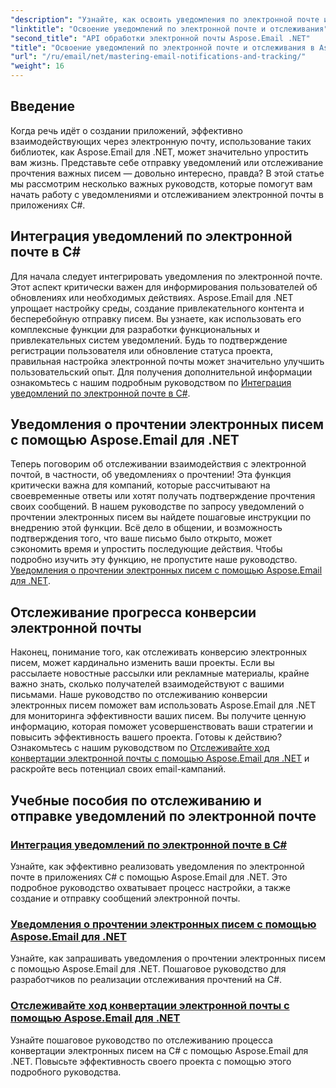 ```yaml
---
"description": "Узнайте, как освоить уведомления по электронной почте и отслеживание на языке C# с помощью Aspose.Email для .NET с помощью этой подробной серии руководств."
"linktitle": "Освоение уведомлений по электронной почте и отслеживания"
"second_title": "API обработки электронной почты Aspose.Email .NET"
"title": "Освоение уведомлений по электронной почте и отслеживания в Aspose.Email"
"url": "/ru/email/net/mastering-email-notifications-and-tracking/"
"weight": 16
---
```


## Введение

Когда речь идёт о создании приложений, эффективно взаимодействующих через электронную почту, использование таких библиотек, как Aspose.Email для .NET, может значительно упростить вам жизнь. Представьте себе отправку уведомлений или отслеживание прочтения важных писем — довольно интересно, правда? В этой статье мы рассмотрим несколько важных руководств, которые помогут вам начать работу с уведомлениями и отслеживанием электронной почты в приложениях C#.

## Интеграция уведомлений по электронной почте в C#

Для начала следует интегрировать уведомления по электронной почте. Этот аспект критически важен для информирования пользователей об обновлениях или необходимых действиях. Aspose.Email для .NET упрощает настройку среды, создание привлекательного контента и бесперебойную отправку писем. Вы узнаете, как использовать его комплексные функции для разработки функциональных и привлекательных систем уведомлений. Будь то подтверждение регистрации пользователя или обновление статуса проекта, правильная настройка электронной почты может значительно улучшить пользовательский опыт. Для получения дополнительной информации ознакомьтесь с нашим подробным руководством по [Интеграция уведомлений по электронной почте в C#](./integrate-email-notifications/).

## Уведомления о прочтении электронных писем с помощью Aspose.Email для .NET

Теперь поговорим об отслеживании взаимодействия с электронной почтой, в частности, об уведомлениях о прочтении! Эта функция критически важна для компаний, которые рассчитывают на своевременные ответы или хотят получать подтверждение прочтения своих сообщений. В нашем руководстве по запросу уведомлений о прочтении электронных писем вы найдете пошаговые инструкции по внедрению этой функции. Всё дело в общении, и возможность подтверждения того, что ваше письмо было открыто, может сэкономить время и упростить последующие действия. Чтобы подробно изучить эту функцию, не пропустите наше руководство. [Уведомления о прочтении электронных писем с помощью Aspose.Email для .NET](./email-read-receipts/).

## Отслеживание прогресса конверсии электронной почты

Наконец, понимание того, как отслеживать конверсию электронных писем, может кардинально изменить ваши проекты. Если вы рассылаете новостные рассылки или рекламные материалы, крайне важно знать, сколько получателей взаимодействуют с вашими письмами. Наше руководство по отслеживанию конверсии электронных писем поможет вам использовать Aspose.Email для .NET для мониторинга эффективности ваших писем. Вы получите ценную информацию, которая поможет усовершенствовать ваши стратегии и повысить эффективность вашего проекта. Готовы к действию? Ознакомьтесь с нашим руководством по [Отслеживайте ход конвертации электронной почты с помощью Aspose.Email для .NET](./track-email-conversion-progress/) и раскройте весь потенциал своих email-кампаний.

## Учебные пособия по отслеживанию и отправке уведомлений по электронной почте
### [Интеграция уведомлений по электронной почте в C#](./integrate-email-notifications/)
Узнайте, как эффективно реализовать уведомления по электронной почте в приложениях C# с помощью Aspose.Email для .NET. Это подробное руководство охватывает процесс настройки, а также создание и отправку сообщений электронной почты.
### [Уведомления о прочтении электронных писем с помощью Aspose.Email для .NET](./email-read-receipts/)
Узнайте, как запрашивать уведомления о прочтении электронных писем с помощью Aspose.Email для .NET. Пошаговое руководство для разработчиков по реализации отслеживания прочтений на C#.
### [Отслеживайте ход конвертации электронной почты с помощью Aspose.Email для .NET](./track-email-conversion-progress/)
Узнайте пошаговое руководство по отслеживанию процесса конвертации электронных писем на C# с помощью Aspose.Email для .NET. Повысьте эффективность своего проекта с помощью этого подробного руководства.